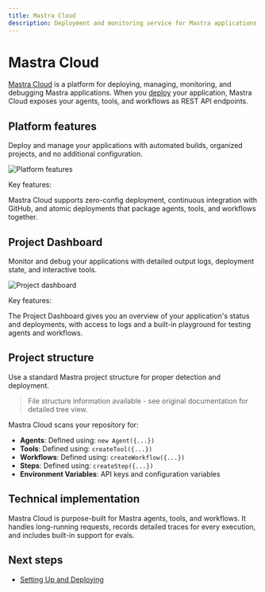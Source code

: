 ```yaml
---
title: Mastra Cloud
description: Deployment and monitoring service for Mastra applications
---
```



# Mastra Cloud

[Mastra Cloud](https://mastra.ai/cloud) is a platform for deploying, managing, monitoring, and debugging Mastra applications. When you [deploy](/docs/mastra-cloud/setting-up) your application, Mastra Cloud exposes your agents, tools, and workflows as REST API endpoints.

<MastraCloudCallout />

## Platform features

Deploy and manage your applications with automated builds, organized projects, and no additional configuration.

![Platform features](/img/mastra-cloud/mastra-cloud-platform-features.jpg)

Key features:

Mastra Cloud supports zero-config deployment, continuous integration with GitHub, and atomic deployments that package agents, tools, and workflows together.

## Project Dashboard

Monitor and debug your applications with detailed output logs, deployment state, and interactive tools.

![Project dashboard](/img/mastra-cloud/mastra-cloud-project-dashboard.jpg)

Key features:

The Project Dashboard gives you an overview of your application's status and deployments, with access to logs and a built-in playground for testing agents and workflows.

## Project structure

Use a standard Mastra project structure for proper detection and deployment.

> File structure information available - see original documentation for detailed tree view.

Mastra Cloud scans your repository for:

- **Agents**: Defined using: `new Agent({...})`
- **Tools**: Defined using: `createTool({...})`
- **Workflows**: Defined using: `createWorkflow({...})`
- **Steps**: Defined using: `createStep({...})`
- **Environment Variables**: API keys and configuration variables

## Technical implementation

Mastra Cloud is purpose-built for Mastra agents, tools, and workflows. It handles long-running requests, records detailed traces for every execution, and includes built-in support for evals.

## Next steps

- [Setting Up and Deploying](/docs/mastra-cloud/setting-up)
